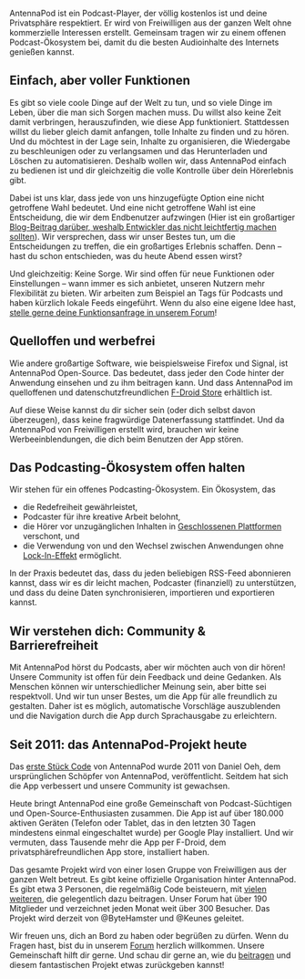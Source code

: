 AntennaPod ist ein Podcast-Player, der völlig kostenlos ist und deine Privatsphäre respektiert. Er wird von Freiwilligen aus der ganzen Welt ohne kommerzielle Interessen erstellt. Gemeinsam tragen wir zu einem offenen Podcast-Ökosystem bei, damit du die besten Audioinhalte des Internets genießen kannst.

## Einfach, aber voller Funktionen

Es gibt so viele coole Dinge auf der Welt zu tun, und so viele Dinge im Leben, über die man sich Sorgen machen muss. Du willst also keine Zeit damit verbringen, herauszufinden, wie diese App funktioniert. Stattdessen willst du lieber gleich damit anfangen, tolle Inhalte zu finden und zu hören. Und du möchtest in der Lage sein, Inhalte zu organisieren, die Wiedergabe zu beschleunigen oder zu verlangsamen und das Herunterladen und Löschen zu automatisieren. Deshalb wollen wir, dass AntennaPod einfach zu bedienen ist und dir gleichzeitig die volle Kontrolle über dein Hörerlebnis gibt.

Dabei ist uns klar, dass jede von uns hinzugefügte Option eine nicht getroffene Wahl bedeutet. Und eine nicht getroffene Wahl ist eine Entscheidung, die wir dem Endbenutzer aufzwingen (Hier ist ein großartiger [Blog-Beitrag darüber, weshalb Entwickler das nicht leichtfertig machen sollten](https://neugierig.org/software/blog/2018/07/options.html)). Wir versprechen, dass wir unser Bestes tun, um die Entscheidungen zu treffen, die ein großartiges Erlebnis schaffen. Denn – hast du schon entschieden, was du heute Abend essen wirst?

Und gleichzeitig: Keine Sorge. Wir sind offen für neue Funktionen oder Einstellungen – wann immer es sich anbietet, unseren Nutzern mehr Flexibilität zu bieten. Wir arbeiten zum Beispiel an Tags für Podcasts und haben kürzlich lokale Feeds eingeführt. Wenn du also eine eigene Idee hast, [stelle gerne deine Funktionsanfrage in unserem Forum](https://forum.antennapod.org/c/feature-request)!

## Quelloffen und werbefrei

Wie andere großartige Software, wie beispielsweise Firefox und Signal, ist AntennaPod Open-Source. Das bedeutet, dass jeder den Code hinter der Anwendung einsehen und zu ihm beitragen kann. Und dass AntennaPod im quelloffenen und datenschutzfreundlichen [F-Droid Store](https://www.f-droid.org/packages/de.danoeh.antennapod/) erhältlich ist.

Auf diese Weise kannst du dir sicher sein (oder dich selbst davon überzeugen), dass keine fragwürdige Datenerfassung stattfindet. Und da AntennaPod von Freiwilligen erstellt wird, brauchen wir keine Werbeeinblendungen, die dich beim Benutzen der App stören.

## Das Podcasting-Ökosystem offen halten

Wir stehen für ein offenes Podcasting-Ökosystem. Ein Ökosystem, das

* die Redefreiheit gewährleistet,
* Podcaster für ihre kreative Arbeit belohnt,
* die Hörer vor unzugänglichen Inhalten in [Geschlossenen Plattformen](https://de.wikipedia.org/wiki/Geschlossene_Plattform) verschont, und
* die Verwendung von und den Wechsel zwischen Anwendungen ohne [Lock-In-Effekt](https://de.wikipedia.org/wiki/Lock-in-Effekt) ermöglicht.

In der Praxis bedeutet das, dass du jeden beliebigen RSS-Feed abonnieren kannst, dass wir es dir leicht machen, Podcaster (finanziell) zu unterstützen, und dass du deine Daten synchronisieren, importieren und exportieren kannst.

## Wir verstehen dich: Community & Barrierefreiheit

Mit AntennaPod hörst du Podcasts, aber wir möchten auch von dir hören! Unsere Community ist offen für dein Feedback und deine Gedanken. Als Menschen können wir unterschiedlicher Meinung sein, aber bitte sei respektvoll. Und wir tun unser Bestes, um die App für alle freundlich zu gestalten. Daher ist es möglich, automatische Vorschläge auszublenden und die Navigation durch die App durch Sprachausgabe zu erleichtern.

## Seit 2011: das AntennaPod-Projekt heute

Das [erste Stück Code](https://github.com/AntennaPod/AntennaPod/commit/c9283f09dced6f156e13675ef4c13ebeb20cb9e5) von AntennaPod wurde 2011 von Daniel Oeh, dem ursprünglichen Schöpfer von AntennaPod, veröffentlicht. Seitdem hat sich die App verbessert und unsere Community ist gewachsen.

Heute bringt AntennaPod eine große Gemeinschaft von Podcast-Süchtigen und Open-Source-Enthusiasten zusammen. Die App ist auf über 180.000 aktiven Geräten (Telefon oder Tablet, das in den letzten 30 Tagen mindestens einmal eingeschaltet wurde) per Google Play installiert. Und wir vermuten, dass Tausende mehr die App per F-Droid, dem privatsphärefreundlichen App store, installiert haben.

Das gesamte Projekt wird von einer losen Gruppe von Freiwilligen aus der ganzen Welt betreut. Es gibt keine offizielle Organisation hinter AntennaPod. Es gibt etwa 3 Personen, die regelmäßig Code beisteuern, mit [vielen weiteren](https://github.com/AntennaPod/AntennaPod/graphs/contributors), die gelegentlich dazu beitragen. Unser Forum hat über 190 Mitglieder und verzeichnet jeden Monat weit über 300 Besucher. Das Projekt wird derzeit von @ByteHamster und @Keunes geleitet.

Wir freuen uns, dich an Bord zu haben oder begrüßen zu dürfen. Wenn du Fragen hast, bist du in unserem [Forum](https://forum.antennapod.org) herzlich willkommen. Unsere Gemeinschaft hilft dir gerne. Und schau dir gerne an, wie du [beitragen](/de/contribute/) und diesem fantastischen Projekt etwas zurückgeben kannst!
